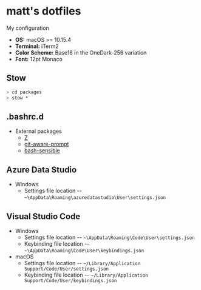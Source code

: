 # matt's dotfiles

My configuration

* __OS:__ macOS >= 10.15.4
* __Terminal:__ iTerm2
* __Color Scheme:__ Base16 in the OneDark-256 variation
* __Font:__ 12pt Monaco


## Stow

```sh
> cd packages
> stow *
```

## .bashrc.d

- External packages
    - [Z](https://github.com/rupa/z)
    - [git-aware-prompt](https://github.com/jimeh/git-aware-prompt)
    - [bash-sensible](https://github.com/mrzool/bash-sensible)


## Azure Data Studio

- Windows
  - Settings file location -- `~\AppData\Roaming\azuredatastudio\User\settings.json`

## Visual Studio Code

- Windows
  - Settings file location -- `~\AppData\Roaming\Code\User\settings.json`
  - Keybinding file location -- `~\AppData\Roaming\Code\User\keybindings.json`
- macOS
  - Settings file location -- `~/Library/Application Support/Code/User/settings.json`
  - Keybinding file location -- `~/Library/Application Support/Code/User/keybindings.json`

